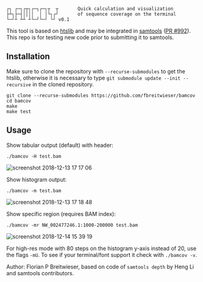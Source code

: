 
```
┌┐ ┌─┐┌┬┐┌─┐┌─┐┬  ┬       Quick calculation and visualization
├┴┐├─┤││││  │ │└┐┌┘       of sequence coverage on the terminal
└─┘┴ ┴┴ ┴└─┘└─┘ └┘ v0.1      
```
This tool is based on [htslib](https://github.com/samtools/htslib) and may be integrated in [samtools](https://github.com/samtools/samtools) ([PR #992](https://github.com/samtools/samtools/pull/992)). This repo is for testing new code prior to submitting it to samtools.

## Installation
Make sure to clone the repository with `--recurse-submodules` to get the htslib, otherwise it is necessary to type `git submodule update --init --recursive` in the cloned repository.
```
git clone --recurse-submodules https://github.com/fbreitwieser/bamcov
cd bamcov
make
make test
```

## Usage
Show tabular output (default) with header:
```
./bamcov -H test.bam
```
![screenshot 2018-12-13 17 17 06](https://user-images.githubusercontent.com/516060/49970976-fc1f7800-fefa-11e8-9ce3-862ab0ae69ad.png)

Show histogram output:
```
./bamcov -m test.bam
```
![screenshot 2018-12-13 17 18 48](https://user-images.githubusercontent.com/516060/49971052-2c671680-fefb-11e8-99de-f0758213adac.png)

Show specific region (requires BAM index):
```
./bamcov -mr NW_002477246.1:1000-200000 test.bam
```
![screenshot 2018-12-14 15 39 19](https://user-images.githubusercontent.com/516060/50026309-782ac600-ffb6-11e8-9676-258c5b0517db.png)

For high-res mode with 80 steps on the histogram y-axis instead of 20, use the flags `-mU`. To see if your terminal/font support it check with `./bamcov -v`.

Author: Florian P Breitwieser, based on code of `samtools depth` by Heng Li and samtools contributors.

